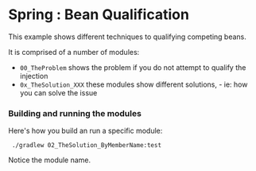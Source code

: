 # Spring : Bean Qualification

This example shows different techniques to qualifying competing beans.

It is comprised of a number of modules:
- `00_TheProblem` shows the problem if you do not attempt to qualify the injection
- `0x_TheSolution_XXX` these modules show different solutions, - ie: how you can solve the issue

### Building and running the modules

Here's how you build an run a specific module:

     ./gradlew 02_TheSolution_ByMemberName:test
     
Notice the module name.